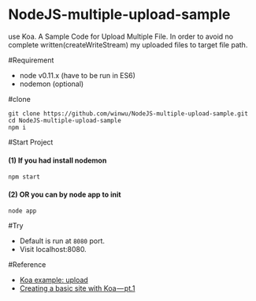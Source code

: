 NodeJS-multiple-upload-sample
=============================

use Koa.
A Sample Code for Upload Multiple File.
In order to avoid no complete written(createWriteStream) my uploaded files to target file path.

#Requirement
* node v0.11.x (have to be run in ES6)
* nodemon (optional)

#clone

```
git clone https://github.com/winwu/NodeJS-multiple-upload-sample.git
cd NodeJS-multiple-upload-sample
npm i
```


#Start Project
#### (1) If you had install nodemon

```
npm start
```

#### (2) OR you can by node app to init
```
node app
```

#Try

* Default is run at `8080` port.
* Visit localhost:8080.


#Reference
* [Koa example: upload](https://github.com/koajs/examples/blob/master/upload/index.js)
* [Creating a basic site with Koa — pt.1](https://medium.com/@adam_bickford/creating-a-basic-site-with-koa-pt-1-f3e1711f7a9)
